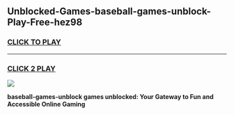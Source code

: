 
## Unblocked-Games-baseball-games-unblock-Play-Free-hez98
<h3>
<a href="https://premium76.site?title=baseball-games-unblock&ref=12A">CLICK TO PLAY</a></h3>
<hr>

<h3>
<a href="https://premium76.site?title=baseball-games-unblock&ref=12A">CLICK 2 PLAY</a>
  
</h3>

<a href="https://premium76.site?title=baseball-games-unblock&ref=12A"><img src="https://clearcache.store/games.png"></a>


**baseball-games-unblock games unblocked: Your Gateway to Fun and Accessible Online Gaming**
